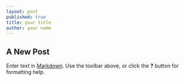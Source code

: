 ```yaml
---
layout: post
published: true
title: your title
author: your name
---
```

## A New Post

Enter text in [Markdown](http://daringfireball.net/projects/markdown/). Use the toolbar above, or click the **?** button for formatting help.
